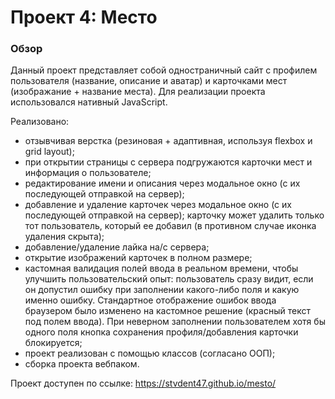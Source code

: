 # Проект 4: Место

### Обзор
Данный проект представляет собой одностраничный сайт с профилем пользователя (название, описание и аватар) и карточками мест (изображание + название места).  Для реализации проекта использовался нативный JavaScript.

Реализовано:
- отзывчивая верстка (резиновая + адаптивная, используя flexbox и grid layout);
- при открытии страницы с сервера подгружаются карточки мест и информация о пользователе;
- редактирование имени и описания через модальное окно (с их последующей отправкой на сервер);
- добавление и удаление карточек через модальное окно (с их последующей отправкой на сервер); карточку может удалить только тот пользователь, который ее добавил (в противном случае иконка удаления скрыта);
- добавление/удаление лайка на/с сервера;
- открытие изображений карточек в полном размере;
- кастомная валидация полей ввода в реальном времени, чтобы улучшить пользовательский опыт: пользователь сразу видит, если он допустил ошибку при заполнении какого-либо поля и какую именно ошибку. Стандартное отображение ошибок ввода браузером было изменено на кастомное решение (красный текст под полем ввода). При неверном заполнении пользователем хотя бы одного поля кнопка сохранения профиля/добавления карточки блокируется;
- проект реализован с помощью классов (согласано ООП);
- сборка проекта вебпаком.

Проект доступен по ссылке: https://stvdent47.github.io/mesto/
